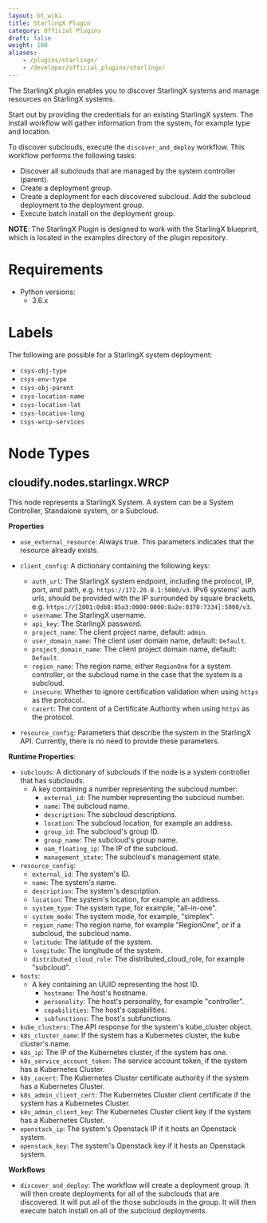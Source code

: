 ```yaml
---
layout: bt_wiki
title: StarlingX Plugin
category: Official Plugins
draft: false
weight: 100
aliases:
    - /plugins/starlingx/
    - /developer/official_plugins/starlingx/
---
```


The StarlingX plugin enables you to discover StarlingX systems and manage resources on StarlingX systems.

Start out by providing the credentials for an existing StarlingX system. The install workflow will gather information from the system, for example type and location.

To discover subclouds, execute the `discover_and_deploy` workflow. This workflow performs the following tasks:
  - Discover all subclouds that are managed by the system controller (parent).
  - Create a deployment group.
  - Create a deployment for each discovered subcloud. Add the subcloud deployment to the deployment group.
  - Execute batch install on the deployment group.


__NOTE__: The StarlingX Plugin is designed to work with the StarlingX blueprint, which is located in the examples directory of the plugin repository.


# Requirements

* Python versions:
  * 3.6.x

# Labels

The following are possible for a StarlingX system deployment:

  - `csys-obj-type`
  - `csys-env-type`
  - `csys-obj-parent`
  - `csys-location-name`
  - `csys-location-lat`
  - `csys-location-long`
  - `csys-wrcp-services`

# Node Types

## **cloudify.nodes.starlingx.WRCP**

This node represents a StarlingX System. A system can be a System Controller, Standalone system, or a Subcloud.

**Properties**

  * `use_external_resource`: Always true. This parameters indicates that the resource already exists.

  * `client_config`: A dictionary containing the following keys:
    * `auth_url`: The StarlingX system endpoint, including the protocol, IP, port, and path, e.g. `https://172.20.0.1:5000/v3`. IPv6 systems' auth urls, should be provided with the IP surrounded by square brackets, e.g. `https://[2001:0db8:85a3:0000:0000:8a2e:0370:7334]:5000/v3`.
    * `username`: The StarlingX username.
    * `api_key`: The StarlingX password.
    * `project_name`: The client project name, default: `admin`.
    * `user_domain_name`: The client user domain name, default: `Default`.
    * `project_domain_name`: The client project domain name, default: `Default`.
    * `region_name`: The region name, either `RegionOne` for a system controller, or the subcloud name in the case that the system is a subcloud.
    * `insecure`: Whether to ignore certification validation when using `https` as the protocol..
    * `cacert`: The content of a Certificate Authority when using `https` as the protocol.

  * `resource_config`: Parameters that describe the system in the StarlingX API. Currently, there is no need to provide these parameters.

**Runtime Properties**:

  * `subclouds`: A dictionary of subclouds if the node is a system controller that has subclouds.
    * A key containing a number representing the subcloud number:
      * `external_id`: The number representing the subcloud number.
      * `name`: The subcloud name.
      * `description`: The subcloud descriptions.
      * `location`: The subcloud location, for example an address.
      * `group_id`: The subcloud's group ID.
      * `group_name`: The subcloud's group name.
      * `oam_floating_ip`: The IP of the subcloud.
      * `management_state`: The subcloud's management state.
  * `resource_config`:
    * `external_id`: The system's ID.
    * `name`: The system's name.
    * `description`: The system's description.
    * `location`: The system's location, for example an address.
    * `system_type`: The system type, for example, "all-in-one".
    * `system_mode`: The system mode, for example, "simplex".
    * `region_name`: The region name, for example "RegionOne", or if a subcloud, the subcloud name.
    * `latitude`: The latitude of the system.
    * `longitude`: The longitude of the system.
    * `distributed_cloud_role`: The distributed_cloud_role, for example "subcloud".
  * `hosts`:
    * A key containing an UUID representing the host ID.
      * `hostname`: The host's hostname.
      * `personality`: The host's personality, for example "controller".
      * `capabilities`: The host's capabilities.
      * `subfunctions`: The host's subfunctions.
  * `kube_clusters`: The API response for the system's kube_cluster object.
  * `k8s_cluster_name`: If the system has a Kubernetes cluster, the kube cluster's name.
  * `k8s_ip`: The IP of the Kubernetes cluster, if the system has one.
  * `k8s_service_account_token`: The service account token, if the system has a Kubernetes Cluster.
  * `k8s_cacert`: The Kubernetes Cluster certificate authority if the system has a Kubernetes Cluster.
  * `k8s_admin_client_cert`: The Kubernetes Cluster client certificate if the system has a Kubernetes Cluster.
  * `k8s_admin_client_key`: The Kubernetes Cluster client key if the system has a Kubernetes Cluster.
  * `openstack_ip`: The system's Openstack IP if it hosts an Openstack system.
  * `openstack_key`:  The system's Openstack key if it hosts an Openstack system.

**Workflows**

  * `discover_and_deploy`: The workflow will create a deployment group. It will then create deployments for all of the subclouds that are discovered. It will put all of the those subclouds in the group. It will then execute batch install on all of the subcloud deployments.

